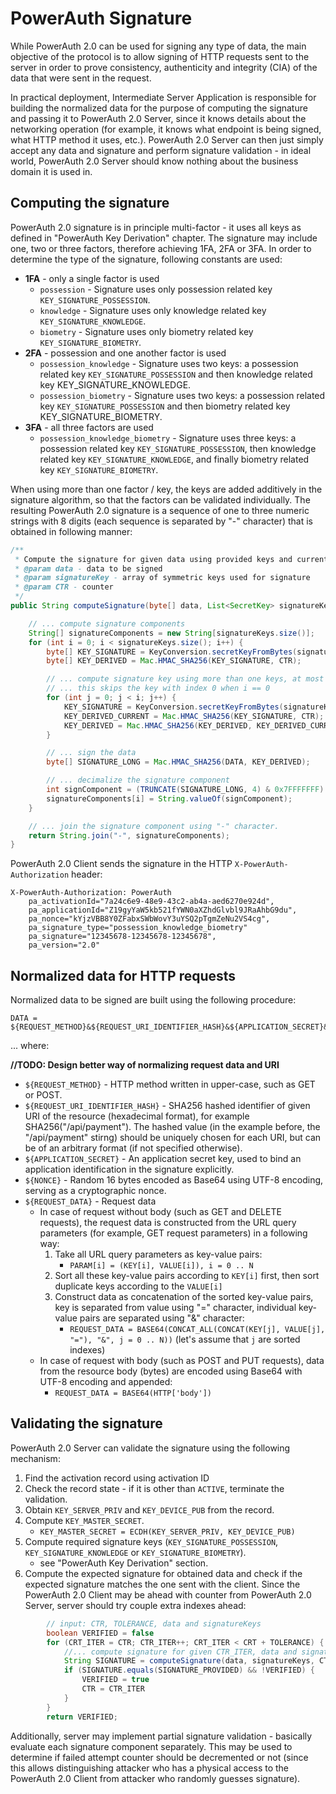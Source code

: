 # PowerAuth Signature

While PowerAuth 2.0 can be used for signing any type of data, the main objective of the protocol is to allow signing of HTTP requests sent to the server in order to prove consistency, authenticity and integrity (CIA) of the data that were sent in the request.

In practical deployment, Intermediate Server Application is responsible for building the normalized data for the purpose of computing the signature and passing it to PowerAuth 2.0 Server, since it knows details about the networking operation (for example, it knows what endpoint is being signed, what HTTP method it uses, etc.). PowerAuth 2.0 Server can then just simply accept any data and signature and perform signature validation - in ideal world, PowerAuth 2.0 Server should know nothing about the business domain it is used in.

## Computing the signature

PowerAuth 2.0 signature is in principle multi-factor - it uses all keys as defined in "PowerAuth Key Derivation" chapter. The signature may include one, two or three factors, therefore achieving 1FA, 2FA or 3FA. In order to determine the type of the signature, following constants are used:

- **1FA** - only a single factor is used
	- `possession` - Signature uses only possession related key `KEY_SIGNATURE_POSSESSION`.
	- `knowledge` - Signature uses only knowledge related key `KEY_SIGNATURE_KNOWLEDGE`.
	- `biometry` - Signature uses only biometry related key `KEY_SIGNATURE_BIOMETRY`.
- **2FA** - possession and one another factor is used
	- `possession_knowledge` - Signature uses two keys: a possession related key `KEY_SIGNATURE_POSSESSION` and then knowledge related key KEY_SIGNATURE_KNOWLEDGE.
	- `possession_biometry` - Signature uses two keys: a possession related key `KEY_SIGNATURE_POSSESSION` and then biometry related key KEY_SIGNATURE_BIOMETRY.
- **3FA** - all three factors are used
	- `possession_knowledge_biometry` - Signature uses three keys: a possession related key `KEY_SIGNATURE_POSSESSION`, then knowledge related key `KEY_SIGNATURE_KNOWLEDGE`, and finally biometry related key `KEY_SIGNATURE_BIOMETRY`.

When using more than one factor / key, the keys are added additively in the signature algorithm, so that the factors can be validated individually. The resulting PowerAuth 2.0 signature is a sequence of one to three numeric strings with 8 digits (each sequence is separated by "-" character) that is obtained in following manner:

```java
/**
 * Compute the signature for given data using provided keys and current counter.
 * @param data - data to be signed
 * @param signatureKey - array of symmetric keys used for signature
 * @param CTR - counter
 */
public String computeSignature(byte[] data, List<SecretKey> signatureKeys, int CTR) {

	// ... compute signature components
	String[] signatureComponents = new String[signatureKeys.size()];
	for (int i = 0; i < signatureKeys.size(); i++) {
		byte[] KEY_SIGNATURE = KeyConversion.secretKeyFromBytes(signatureKey.get(0));
		byte[] KEY_DERIVED = Mac.HMAC_SHA256(KEY_SIGNATURE, CTR);

		// ... compute signature key using more than one keys, at most 2 extra keys
		// ... this skips the key with index 0 when i == 0
		for (int j = 0; j < i; j++) {
			KEY_SIGNATURE = KeyConversion.secretKeyFromBytes(signatureKey.get(j + 1));
			KEY_DERIVED_CURRENT = Mac.HMAC_SHA256(KEY_SIGNATURE, CTR);
			KEY_DERIVED = Mac.HMAC_SHA256(KEY_DERIVED, KEY_DERIVED_CURRENT);
		}

		// ... sign the data
		byte[] SIGNATURE_LONG = Mac.HMAC_SHA256(DATA, KEY_DERIVED);

		// ... decimalize the signature component
		int signComponent = (TRUNCATE(SIGNATURE_LONG, 4) & 0x7FFFFFFF) % Math.pow(10,8);
		signatureComponents[i] = String.valueOf(signComponent);
	}

	// ... join the signature component using "-" character.
	return String.join("-", signatureComponents);
}
```

PowerAuth 2.0 Client sends the signature in the HTTP `X-PowerAuth-Authorization` header:

```http
X-PowerAuth-Authorization: PowerAuth
	pa_activationId="7a24c6e9-48e9-43c2-ab4a-aed6270e924d",
	pa_applicationId="Z19gyYaW5kb521fYWN0aXZhdGlvbl9JRaAhbG9du",
	pa_nonce="kYjzVBB8Y0ZFabxSWbWovY3uYSQ2pTgmZeNu2VS4cg",
	pa_signature_type="possession_knowledge_biometry"
	pa_signature="12345678-12345678-12345678",
	pa_version="2.0"
```
## Normalized data for HTTP requests

Normalized data to be signed are built using the following procedure:

```
DATA = ${REQUEST_METHOD}&${REQUEST_URI_IDENTIFIER_HASH}&${APPLICATION_SECRET}&${NONCE}&${REQUEST_DATA}
```

... where:

**//TODO: Design better way of normalizing request data and URI**

- `${REQUEST_METHOD}` - HTTP method written in upper-case, such as GET or POST.
- `${REQUEST_URI_IDENTIFIER_HASH}` - SHA256 hashed identifier of given URI of the resource (hexadecimal format), for example SHA256("/api/payment"). The hashed value (in the example before, the "/api/payment" stirng) should be uniquely chosen for each URI, but can be of an arbitrary format (if not specified otherwise).
- `${APPLICATION_SECRET}` - An application secret key, used to bind an application identification in the signature explicitly.
- `${NONCE}` - Random 16 bytes encoded as Base64 using UTF-8 encoding, serving as a cryptographic nonce.
- `${REQUEST_DATA}` - Request data
	- In case of request without body (such as GET and DELETE requests), the request data is constructed from the URL query parameters (for example, GET request parameters) in a following way:
		1. Take all URL query parameters as key-value pairs:
			- `PARAM[i] = (KEY[i], VALUE[i]), i = 0 .. N`
		1. Sort all these key-value pairs according to `KEY[i]` first, then sort duplicate keys according to the `VALUE[i]`
		1. Construct data as concatenation of the sorted key-value pairs, key is separated from value using "=" character, individual key-value pairs are separated using "&" character:
			- `REQUEST_DATA = BASE64(CONCAT_ALL(CONCAT(KEY[j], VALUE[j], "="), "&", j = 0 .. N))` (let's assume that `j` are sorted indexes)
	- In case of request with body (such as POST and PUT requests), data from the resource body (bytes) are encoded using Base64 with UTF-8 encoding and appended:
		- `REQUEST_DATA = BASE64(HTTP['body'])`

## Validating the signature

PowerAuth 2.0 Server can validate the signature using the following mechanism:

1. Find the activation record using activation ID
1. Check the record state - if it is other than `ACTIVE`, terminate the validation.
1. Obtain `KEY_SERVER_PRIV` and `KEY_DEVICE_PUB` from the record.
1. Compute `KEY_MASTER_SECRET`.
	- `KEY_MASTER_SECRET = ECDH(KEY_SERVER_PRIV, KEY_DEVICE_PUB)`
1. Compute required signature keys (`KEY_SIGNATURE_POSSESSION`, `KEY_SIGNATURE_KNOWLEDGE` or `KEY_SIGNATURE_BIOMETRY`).
	- see "PowerAuth Key Derivation" section.
1. Compute the expected signature for obtained data and check if the expected signature matches the one sent with the client. Since the PowerAuth 2.0 Client may be ahead with counter from PowerAuth 2.0 Server, server should try couple extra indexes ahead:

```java
		// input: CTR, TOLERANCE, data and signatureKeys
		boolean VERIFIED = false
		for (CRT_ITER = CTR; CTR_ITER++; CRT_ITER < CRT + TOLERANCE) {
			//... compute signature for given CTR_ITER, data and signature keys (see the algorithm above)
			String SIGNATURE = computeSignature(data, signatureKeys, CTR_ITER);
			if (SIGNATURE.equals(SIGNATURE_PROVIDED) && !VERIFIED) {
				VERIFIED = true
				CTR = CTR_ITER
			}
		}
		return VERIFIED;
```

Additionally, server may implement partial signature validation - basically evaluate each signature component separately. This may be used to determine if failed attempt counter should be decremented or not (since this allows distinguishing attacker who has a physical access to the PowerAuth 2.0 Client from attacker who randomly guesses signature).
